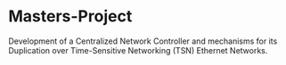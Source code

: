 # Masters-Project
Development of a Centralized Network Controller and mechanisms for its Duplication over Time-Sensitive Networking (TSN) Ethernet Networks.


